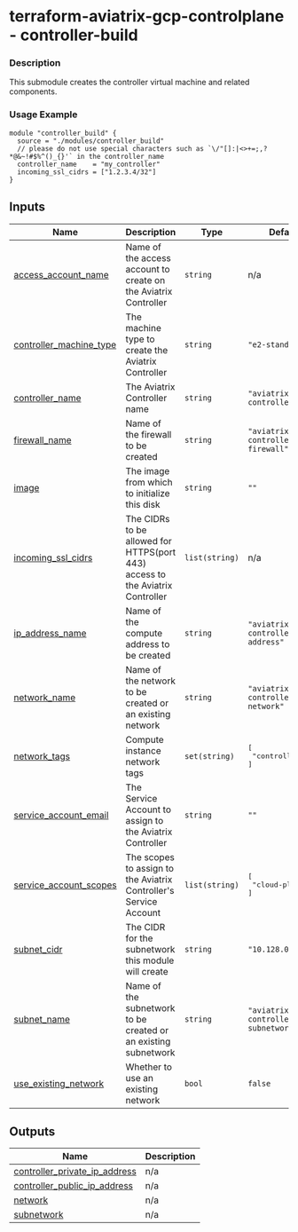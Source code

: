 <!-- BEGIN_TF_DOCS -->
# terraform-aviatrix-gcp-controlplane - controller-build

### Description
This submodule creates the controller virtual machine and related components.

### Usage Example
```hcl
module "controller_build" {
  source = "./modules/controller_build"
  // please do not use special characters such as `\/"[]:|<>+=;,?*@&~!#$%^()_{}'` in the controller_name
  controller_name    = "my_controller"
  incoming_ssl_cidrs = ["1.2.3.4/32"]
}
```
## Inputs

| Name | Description | Type | Default | Required |
|------|-------------|------|---------|:--------:|
| <a name="input_access_account_name"></a> [access\_account\_name](#input\_access\_account\_name) | Name of the access account to create on the Aviatrix Controller | `string` | n/a | yes |
| <a name="input_controller_machine_type"></a> [controller\_machine\_type](#input\_controller\_machine\_type) | The machine type to create the Aviatrix Controller | `string` | `"e2-standard-2"` | no |
| <a name="input_controller_name"></a> [controller\_name](#input\_controller\_name) | The Aviatrix Controller name | `string` | `"aviatrix-controller"` | no |
| <a name="input_firewall_name"></a> [firewall\_name](#input\_firewall\_name) | Name of the firewall to be created | `string` | `"aviatrix-controller-firewall"` | no |
| <a name="input_image"></a> [image](#input\_image) | The image from which to initialize this disk | `string` | `""` | no |
| <a name="input_incoming_ssl_cidrs"></a> [incoming\_ssl\_cidrs](#input\_incoming\_ssl\_cidrs) | The CIDRs to be allowed for HTTPS(port 443) access to the Aviatrix Controller | `list(string)` | n/a | yes |
| <a name="input_ip_address_name"></a> [ip\_address\_name](#input\_ip\_address\_name) | Name of the compute address to be created | `string` | `"aviatrix-controller-address"` | no |
| <a name="input_network_name"></a> [network\_name](#input\_network\_name) | Name of the network to be created or an existing network | `string` | `"aviatrix-controller-network"` | no |
| <a name="input_network_tags"></a> [network\_tags](#input\_network\_tags) | Compute instance network tags | `set(string)` | <pre>[<br/>  "controller"<br/>]</pre> | no |
| <a name="input_service_account_email"></a> [service\_account\_email](#input\_service\_account\_email) | The Service Account to assign to the Aviatrix Controller | `string` | `""` | no |
| <a name="input_service_account_scopes"></a> [service\_account\_scopes](#input\_service\_account\_scopes) | The scopes to assign to the Aviatrix Controller's Service Account | `list(string)` | <pre>[<br/>  "cloud-platform"<br/>]</pre> | no |
| <a name="input_subnet_cidr"></a> [subnet\_cidr](#input\_subnet\_cidr) | The CIDR for the subnetwork this module will create | `string` | `"10.128.0.0/9"` | no |
| <a name="input_subnet_name"></a> [subnet\_name](#input\_subnet\_name) | Name of the subnetwork to be created or an existing subnetwork | `string` | `"aviatrix-controller-subnetwork"` | no |
| <a name="input_use_existing_network"></a> [use\_existing\_network](#input\_use\_existing\_network) | Whether to use an existing network | `bool` | `false` | no |

## Outputs

| Name | Description |
|------|-------------|
| <a name="output_controller_private_ip_address"></a> [controller\_private\_ip\_address](#output\_controller\_private\_ip\_address) | n/a |
| <a name="output_controller_public_ip_address"></a> [controller\_public\_ip\_address](#output\_controller\_public\_ip\_address) | n/a |
| <a name="output_network"></a> [network](#output\_network) | n/a |
| <a name="output_subnetwork"></a> [subnetwork](#output\_subnetwork) | n/a |
<!-- END_TF_DOCS -->